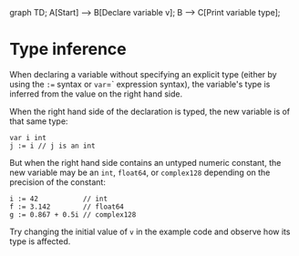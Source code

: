 <div id="chart" class="mermaid">
graph TD;
A[Start] --> B[Declare variable v];
B --> C[Print variable type];
</div>

# Type inference
When declaring a variable without specifying an explicit type (either by using the `:=` syntax or `var`=` expression syntax), the variable's type is inferred from the value on the right hand side.

When the right hand side of the declaration is typed, the new variable is of that same type:

	var i int
	j := i // j is an int

But when the right hand side contains an untyped numeric constant, the new variable may be an `int`, `float64`, or `complex128` depending on the precision of the constant:

	i := 42           // int
	f := 3.142        // float64
	g := 0.867 + 0.5i // complex128

Try changing the initial value of `v` in the example code and observe how its type is affected.

